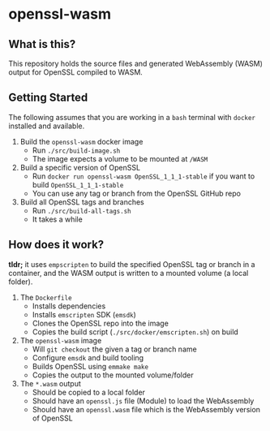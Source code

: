 # openssl-wasm
## What is this?
This repository holds the source files and generated WebAssembly (WASM) output for OpenSSL compiled to WASM.

## Getting Started
The following assumes that you are working in a `bash` terminal with `docker` installed and available.

1. Build the `openssl-wasm` docker image 
	* Run `./src/build-image.sh`
	* The image expects a volume to be mounted at `/WASM`
2. Build a specific version of OpenSSL
	* Run `docker run openssl-wasm OpenSSL_1_1_1-stable` if you want to build `OpenSSL_1_1_1-stable` 
	* You can use any tag or branch from the OpenSSL GitHub repo
3. Build all OpenSSL tags and branches
	* Run `./src/build-all-tags.sh`
	* It takes a while

## How does it work?
**tldr;** it uses `empscripten` to build the specified OpenSSL tag or branch in a container, and the WASM output is written to a mounted volume (a local folder).

1. The `Dockerfile`
	* Installs dependencies
	* Installs `emscripten` SDK (`emsdk`)
	* Clones the OpenSSL repo into the image
	* Copies the build script (`./src/docker/emscripten.sh`) on build
2. The `openssl-wasm` image
	* Will `git checkout` the given a tag or branch name
	* Configure `emsdk` and build tooling
	* Builds OpenSSL using `emmake make`
	* Copies the output to the mounted volume/folder
3. The `*.wasm` output
	* Should be copied to a local folder
	* Should have an `openssl.js` file (Module) to load the WebAssembly
	* Should have an `openssl.wasm` file which is the WebAssembly version of OpenSSL